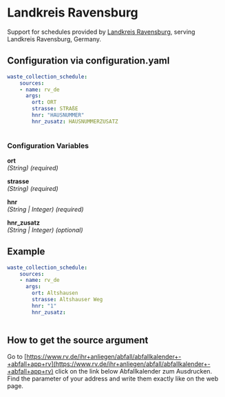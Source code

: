 # Landkreis Ravensburg

Support for schedules provided by [Landkreis Ravensburg](https://www.rv.de/), serving Landkreis Ravensburg, Germany.

## Configuration via configuration.yaml

```yaml
waste_collection_schedule:
    sources:
    - name: rv_de
      args:
        ort: ORT
        strasse: STRAßE
        hnr: "HAUSNUMMER"
        hnr_zusatz: HAUSNUMMERZUSATZ
        
```

### Configuration Variables

**ort**  
*(String) (required)*

**strasse**  
*(String) (required)*

**hnr**  
*(String | Integer) (required)*

**hnr_zusatz**  
*(String | Integer) (optional)*

## Example

```yaml
waste_collection_schedule:
    sources:
    - name: rv_de
      args:
        ort: Altshausen
        strasse: Altshauser Weg
        hnr: "1"
        hnr_zusatz: 
        
```

## How to get the source argument

Go to [https://www.rv.de/ihr+anliegen/abfall/abfallkalender+-+abfall+app+rv](https://www.rv.de/ihr+anliegen/abfall/abfallkalender+-+abfall+app+rv) click on the link below Abfallkalender zum Ausdrucken.
Find the parameter of your address and write them exactly like on the web page.
